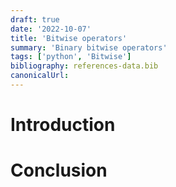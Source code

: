 ```yaml
---
draft: true
date: '2022-10-07'
title: 'Bitwise operators'
summary: 'Binary bitwise operators'
tags: ['python', 'Bitwise']
bibliography: references-data.bib
canonicalUrl:
---
```


# Introduction

# Conclusion
